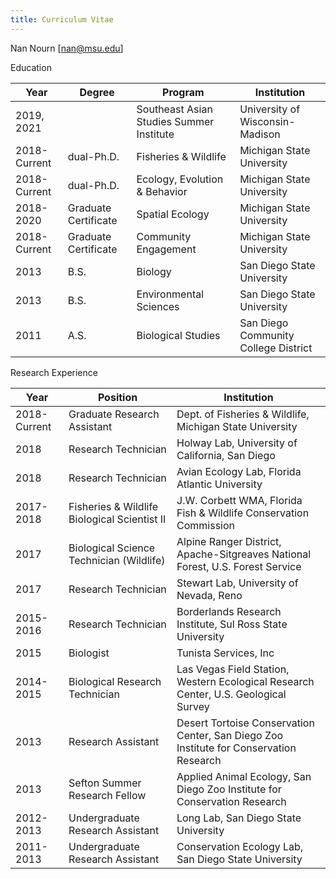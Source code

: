 ```yaml
---
title: Curriculum Vitae
---
```

Nan Nourn [[nan@msu.edu](mailto:nan@msu.edu)]
<div class="f4">
Education
</div>
<div class="pa0">
  <div class="overflow-auto">
    <table class="f7 w-100 mw-100 center" cellspacing="0">
      <thead>
        <tr class="stripe-dark">
          <th class="fw6 tl pa3">Year</th>
          <th class="fw6 tl pa3">Degree</th>
          <th class="fw6 tl pa3">Program</th>
          <th class="fw6 tl pa3">Institution</th>
        </tr>
      </thead>
      <tbody class="lh-copy">
        <tr class="stripe-dark">
          <td class="pa3 bg-washed-green">2019, 2021</td>
          <td class="pa3 bg-washed-green"></td>
          <td class="pa3 bg-washed-green">Southeast Asian Studies Summer Institute</td>
          <td class="pa3 bg-washed-green">University of Wisconsin-Madison</td>
        </tr>
        <tr class="stripe-dark">
          <td class="pa3 bg-washed-green">2018-Current</td>
          <td class="pa3 bg-washed-green">dual-Ph.D.</td>
          <td class="pa3 bg-washed-green">Fisheries & Wildlife</td>
          <td class="pa3 bg-washed-green">Michigan State University</td>
        </tr>
        <tr class="stripe-dark">
          <td class="pa3 bg-washed-green">2018-Current</td>
          <td class="pa3 bg-washed-green">dual-Ph.D.</td>
          <td class="pa3 bg-washed-green">Ecology, Evolution & Behavior</td>
          <td class="pa3 bg-washed-green">Michigan State University</td>
        </tr>
        <tr class="stripe-dark">
          <td class="pa3 bg-washed-green">2018-2020</td>
          <td class="pa3 bg-washed-green">Graduate Certificate</td>
          <td class="pa3 bg-washed-green">Spatial Ecology</td>
          <td class="pa3 bg-washed-green">Michigan State University</td>
        </tr>
             <tr class="stripe-dark">
          <td class="pa3 bg-washed-green">2018-Current</td>
          <td class="pa3 bg-washed-green">Graduate Certificate</td>
          <td class="pa3 bg-washed-green">Community Engagement</td>
          <td class="pa3 bg-washed-green">Michigan State University</td>
        </tr>
        <tr class="stripe-dark">
          <td class="pa3 bg-washed-green">2013</td>
          <td class="pa3 bg-washed-green">B.S.</td>
          <td class="pa3 bg-washed-green">Biology</td>
          <td class="pa3 bg-washed-green">San Diego State University</td>
        </tr>
        <tr class="stripe-dark">
          <td class="pa3 bg-washed-green">2013</td>
          <td class="pa3 bg-washed-green">B.S.</td>
          <td class="pa3 bg-washed-green">Environmental Sciences</td>
          <td class="pa3 bg-washed-green">San Diego State University</td>
        </tr>
        <tr class="stripe-dark">
          <td class="pa3 bg-washed-green">2011</td>
          <td class="pa3 bg-washed-green">A.S.</td>
          <td class="pa3 bg-washed-green">Biological Studies</td>
          <td class="pa3 bg-washed-green">San Diego Community College District</td>
      </tbody>
    </table>
  </div>
<div class="f4">
Research Experience
</div>
<div class="pa0">
  <div class="overflow-auto">
    <table class="f7 w-100 mw-100 center" cellspacing="0">
      <thead>
        <tr class="stripe-dark">
          <th class="fw6 tl pa3">Year</th>
          <th class="fw6 tl pa3">Position</th>
          <th class="fw6 tl pa3">Institution</th>
        </tr>
      </thead>
      <tbody class="lh-copy">
        <tr class="stripe-dark">
          <td class="pa3 bg-washed-green">2018-Current</td>
          <td class="pa3 bg-washed-green">Graduate Research Assistant</td>
          <td class="pa3 bg-washed-green">Dept. of Fisheries & Wildlife, Michigan State University</td>
          </tr>
        <tr class="stripe-dark">
          <td class="pa3 bg-washed-green">2018</td>
          <td class="pa3 bg-washed-green">Research Technician</td>
          <td class="pa3 bg-washed-green">Holway Lab, University of California, San Diego</td>
          </tr>
        <tr class="stripe-dark">
          <td class="pa3 bg-washed-green">2018</td>
          <td class="pa3 bg-washed-green">Research Technician</td>
          <td class="pa3 bg-washed-green">Avian Ecology Lab, Florida Atlantic University</td>
          </tr>
        <tr class="stripe-dark">
          <td class="pa3 bg-washed-green">2017-2018</td>
          <td class="pa3 bg-washed-green">Fisheries & Wildlife Biological Scientist II</td>
          <td class="pa3 bg-washed-green">J.W. Corbett WMA, Florida Fish & Wildlife Conservation Commission</td>
          </tr>
        <tr class="stripe-dark">
          <td class="pa3 bg-washed-green">2017</td>
          <td class="pa3 bg-washed-green">Biological Science Technician (Wildlife)</td>
          <td class="pa3 bg-washed-green">Alpine Ranger District, Apache-Sitgreaves National Forest, U.S. Forest Service</td>
          </tr>
        <tr class="stripe-dark">
          <td class="pa3 bg-washed-green">2017</td>
          <td class="pa3 bg-washed-green">Research Technician</td>
          <td class="pa3 bg-washed-green">Stewart Lab, University of Nevada, Reno</td>
          </tr>
        <tr class="stripe-dark">
          <td class="pa3 bg-washed-green">2015-2016</td>
          <td class="pa3 bg-washed-green">Research Technician</td>
          <td class="pa3 bg-washed-green">Borderlands Research Institute, Sul Ross State University</td>
          </tr>
        <tr class="stripe-dark">
          <td class="pa3 bg-washed-green">2015</td>
          <td class="pa3 bg-washed-green">Biologist</td>
          <td class="pa3 bg-washed-green">Tunista Services, Inc</td>
          </tr>
        <tr class="stripe-dark">
          <td class="pa3 bg-washed-green">2014-2015</td>
          <td class="pa3 bg-washed-green">Biological Research Technician</td>
          <td class="pa3 bg-washed-green">Las Vegas Field Station, Western Ecological Research Center, U.S. Geological Survey</td>
          </tr>
        <tr class="stripe-dark">
          <td class="pa3 bg-washed-green">2013</td>
          <td class="pa3 bg-washed-green">Research Assistant</td>
          <td class="pa3 bg-washed-green">Desert Tortoise Conservation Center, San Diego Zoo Institute for Conservation Research</td>
          </tr>
        <tr class="stripe-dark">
          <td class="pa3 bg-washed-green">2013</td>
          <td class="pa3 bg-washed-green">Sefton Summer Research Fellow</td>
          <td class="pa3 bg-washed-green">Applied Animal Ecology, San Diego Zoo Institute for Conservation Research</td>
          </tr>
        <tr class="stripe-dark">
          <td class="pa3 bg-washed-green">2012-2013</td>
          <td class="pa3 bg-washed-green">Undergraduate Research Assistant</td>
          <td class="pa3 bg-washed-green">Long Lab, San Diego State University</td>
          </tr>
        <tr class="stripe-dark">
          <td class="pa3 bg-washed-green">2011-2013</td>
          <td class="pa3 bg-washed-green">Undergraduate Research Assistant</td>
          <td class="pa3 bg-washed-green">Conservation Ecology Lab, San Diego State University</td>
          </tr>
</table>
</div>


